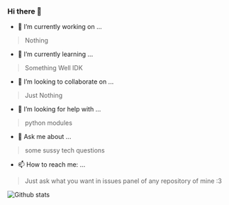 ### Hi there 👋

<!--
**azlan-syed/azlan-syed** is a ✨ _special_ ✨ repository because its `README.md` (this file) appears on your GitHub profile.
-->
<!-- Here are some ideas to get you started: -->

- 🔭 I’m currently working on ... 
> Nothing
- 🌱 I’m currently learning ...
> Something Well IDK
- 👯 I’m looking to collaborate on ...
> Just Nothing
- 🤔 I’m looking for help with ...
> python modules
- 💬 Ask me about ...
> some sussy tech questions
- 📫 How to reach me: ... 
> Just ask what you want in issues panel of any repository of mine :3

![Github stats](https://github-readme-stats.vercel.app/api?username=azlan-syed&theme=highcontrast&show_icons=true&count_private=true)
